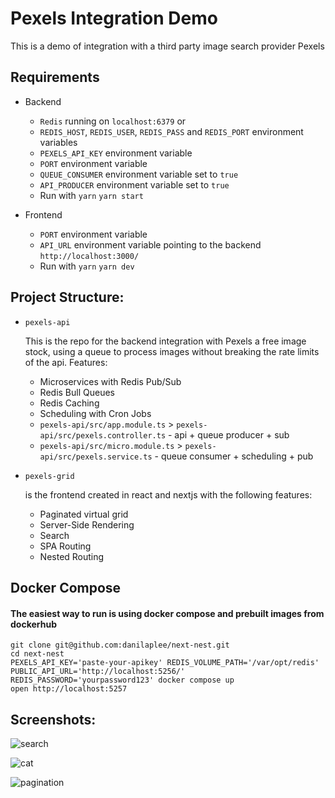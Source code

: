 # Pexels Integration Demo

This is a demo of integration with a third party image search provider Pexels

## Requirements

- Backend 
  - ```Redis``` running on ```localhost:6379``` or
  - ```REDIS_HOST```, ```REDIS_USER```, ```REDIS_PASS``` and ```REDIS_PORT``` environment variables
  - ```PEXELS_API_KEY``` environment variable
  - ```PORT``` environment variable
  - ```QUEUE_CONSUMER``` environment variable set to ```true```
  - ```API_PRODUCER``` environment variable set to ```true```
  - Run with
  ``` yarn ```
  ``` yarn start ```

- Frontend
  - ```PORT``` environment variable
  - ```API_URL``` environment variable pointing to the backend ```http://localhost:3000/```
  - Run with
  ``` yarn ```
  ``` yarn dev ```

## Project Structure:

- ```pexels-api```

  This is the repo for the backend integration with Pexels a free image stock, using a queue to process images without breaking the rate limits of the api. Features:
  - Microservices with Redis Pub/Sub
  - Redis Bull Queues
  - Redis Caching
  - Scheduling with Cron Jobs
  - ```pexels-api/src/app.module.ts``` > ```pexels-api/src/pexels.controller.ts``` - api + queue producer + sub
  - ```pexels-api/src/micro.module.ts``` > ```pexels-api/src/pexels.service.ts``` - queue consumer + scheduling + pub
  

- ```pexels-grid```

  is the frontend created in react and nextjs with the following features:
  - Paginated virtual grid
  - Server-Side Rendering
  - Search
  - SPA Routing
  - Nested Routing

## Docker Compose

#### The easiest way to run is using docker compose and prebuilt images from dockerhub
``` 
git clone git@github.com:danilaplee/next-nest.git
cd next-nest
PEXELS_API_KEY='paste-your-apikey' REDIS_VOLUME_PATH='/var/opt/redis' PUBLIC_API_URL='http://localhost:5256/' REDIS_PASSWORD='yourpassword123' docker compose up 
open http://localhost:5257
```

## Screenshots:
![search](docs/search.png)

![cat](docs/cat.png)

![pagination](docs/pagination.png)